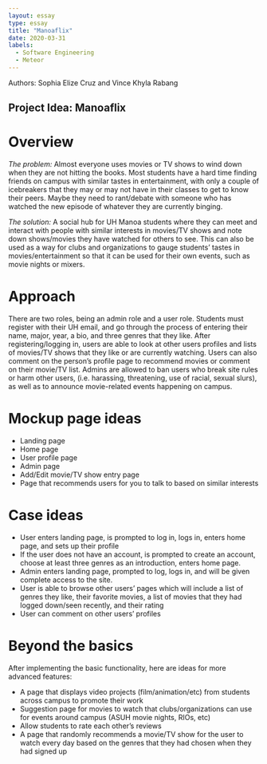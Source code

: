 ```yaml
---
layout: essay
type: essay
title: "Manoaflix"
date: 2020-03-31
labels:
  - Software Engineering
  - Meteor
---
```

Authors: Sophia Elize Cruz and Vince Khyla Rabang
## Project Idea: Manoaflix

# Overview
*The problem:* Almost everyone uses movies or TV shows to wind down when they are not hitting the books. Most students have a hard time finding friends on campus with similar tastes in entertainment, with only a couple of icebreakers that they may or may not have in their classes to get to know their peers. Maybe they need to rant/debate with someone who has watched the new episode of whatever they are currently binging. 

*The solution:* A social hub for UH Manoa students where they can meet and interact with people with similar interests in movies/TV shows and note down shows/movies they have watched for others to see. This can also be used as a way for clubs and organizations to gauge students’ tastes in movies/entertainment so that it can be used for their own events, such as movie nights or mixers.

# Approach
There are two roles, being an admin role and a user role. Students must register with their UH email, and go through the process of entering their name, major, year, a bio, and three genres that they like. After registering/logging in, users are able to look at other users profiles and lists of movies/TV shows that they like or are currently watching. Users can also comment on the person’s profile page to recommend movies or comment on their movie/TV list. Admins are allowed to ban users who break site rules or harm other users, (i.e. harassing, threatening, use of racial, sexual slurs), as well as to announce movie-related events happening on campus. 

# Mockup page ideas
* Landing page
* Home page
* User profile page
* Admin page
* Add/Edit movie/TV show entry page
* Page that recommends users for you to talk to based on similar interests

# Case ideas
* User enters landing page, is prompted to log in, logs in, enters home page, and sets up their profile
* If the user does not have an account, is prompted to create an account, choose at least three genres as an introduction, enters home page.
* Admin enters landing page, prompted to log, logs in, and will be given complete access to the site.
* User is able to browse other users’ pages which will include a list of genres they like, their favorite movies, a list of movies that they had logged down/seen recently, and their rating
* User can comment on other users’ profiles


# Beyond the basics
After implementing the basic functionality, here are ideas for more advanced features:
* A page that displays video projects (film/animation/etc) from students across campus to promote their work
* Suggestion page for movies to watch that clubs/organizations can use for events around campus (ASUH movie nights, RIOs, etc)
* Allow students to rate each other’s reviews
* A page that randomly recommends a movie/TV show for the user to watch every day based on the genres that they had chosen when they had signed up
